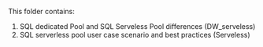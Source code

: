 This folder contains: 

1.   SQL dedicated Pool and SQL Serveless Pool differences (DW_serveless)
2.   SQL serverless pool user case scenario and best practices (Serveless)
